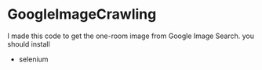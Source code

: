 # GoogleImageCrawling
I made this code to get the one-room image from Google Image Search.
you should install 
- selenium
